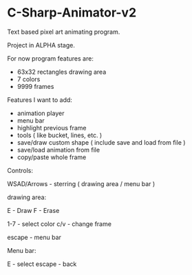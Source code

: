 # C-Sharp-Animator-v2

Text based pixel art animating program.

Project in ALPHA stage.

For now program features are:
- 63x32 rectangles drawing area
- 7 colors
- 9999 frames

Features I want to add:
- animation player
- menu bar
- highlight previous frame
- tools ( like bucket, lines, etc. )
- save/draw custom shape ( include save and load from file )
- save/load animation from file
- copy/paste whole frame

Controls:

WSAD/Arrows - sterring ( drawing area / menu bar )

drawing area:

E - Draw F - Erase

1-7 - select color
c/v - change frame

escape - menu bar

Menu bar:

E - select
escape - back


